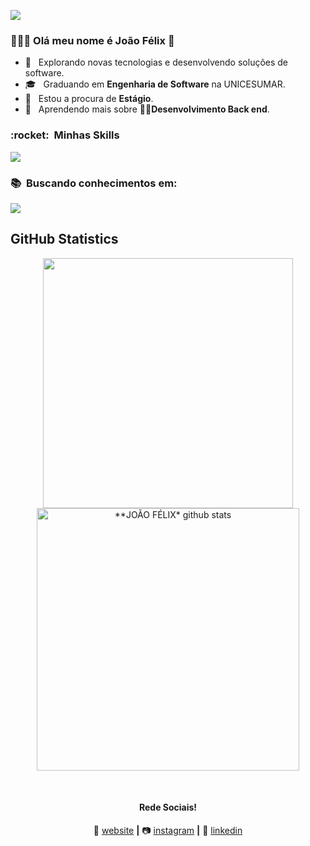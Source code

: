 ![](https://komarev.com/ghpvc/?username=joaofelixss&color=006bed)

<h3> 👨🏽‍🦱 Olá meu nome é João Félix 👋 </h3>

- 🤔 &nbsp; Explorando novas tecnologias e desenvolvendo soluções de software.
- 🎓 &nbsp; Graduando em **Engenharia de Software** na UNICESUMAR.
- 💼 &nbsp; Estou a procura de **Estágio**.
- 🌱 &nbsp; Aprendendo mais sobre **🧑‍💻Desenvolvimento Back end**.

<h3> :rocket: &nbsp;Minhas Skills </h3>

<p align="start">
  <a href="https://skillicons.dev">
    <img src="https://skillicons.dev/icons?i=git,github,html,css,php,mysql,figma,vscode" />
  </a>
</p>

<h3> 📚 &nbsp;Buscando conhecimentos em:</h3>

<p align="start">
  <a href="https://skillicons.dev">
    <img src="https://skillicons.dev/icons?i=laravel,react"/>
  </a>
</p>

## **GitHub Statistics**

<div align="center">
<a href="https://github.com/joaofelixss">
  <img align="center" src="https://github-readme-stats.vercel.app/api/top-langs/?username=joaofelixss&langs_count=7&theme=dark&hide_langs_below=1&layout=compact"  heigth="160em" width="400px"/>
</a>

<a href="https://github.com/joaofelixss">
 <img align="center" src="https://github-readme-stats.vercel.app/api?username=joaofelixss&show_icons=true&theme=dark&line_height=33&count_private=true" alt="**JOÃO FÉLIX* github stats" heigth="160em" width="420px"/>
</a>

[website]: https://joaofelixss.github.io/
[instagram]: https://www.instagram.com/joaofelix.dev/
[linkedin]: https://www.linkedin.com/in/joaofelixss/
<br>

#### Rede Sociais!

🏡 [website][website] **|** 
📷 [instagram][instagram] **|** 
👔 [linkedin][linkedin]

